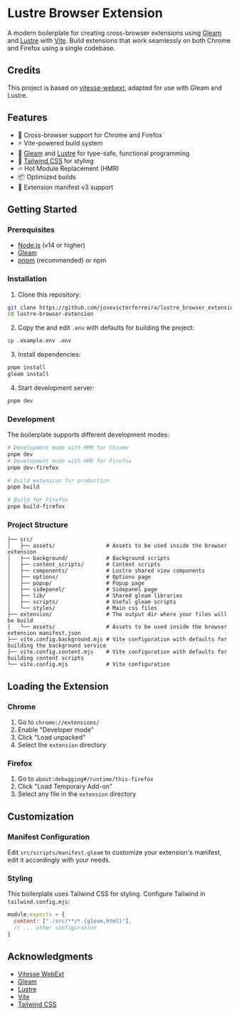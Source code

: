 # Lustre Browser Extension

A modern boilerplate for creating cross-browser extensions using [Gleam](https://gleam.run) and [Lustre](https://lustre.build) with [Vite](https://vitejs.dev). Build extensions that work seamlessly on both Chrome and Firefox using a single codebase.

## Credits

This project is based on [vitesse-webext](https://github.com/antfu/vitesse-webext), adapted for use with Gleam and Lustre.

## Features

- 🚀 Cross-browser support for Chrome and Firefox
- ⚡️ Vite-powered build system
- 🌟 [Gleam](https://gleam.run) and [Lustre](https://lustre.build) for type-safe, functional programming
- 🎨 [Tailwind CSS](https://tailwindcss.com) for styling
- 🔥 Hot Module Replacement (HMR)
- 📦 Optimized builds
- 🧩 Extension manifest v3 support

## Getting Started

### Prerequisites

- [Node.js](https://nodejs.org/) (v14 or higher)
- [Gleam](https://gleam.run/getting-started/installing/)
- [pnpm](https://pnpm.io/installation) (recommended) or npm

### Installation

1. Clone this repository:
```bash
git clone https://github.com/josevictorferreira/lustre_browser_extension.git
cd lustre-browser-extension
```

2. Copy the and edit `.env` with defaults for building the project:
```bash
cp .example.env .env
```

3. Install dependencies:
```bash
pnpm install
gleam install
```

4. Start development server:
```bash
pnpm dev
```

### Development

The boilerplate supports different development modes:

```bash
# Development mode with HMR for Chrome
pnpm dev
# Development mode with HMR for Firefox
pnpm dev-firefox

# Build extension for production
pnpm build

# Build for Firefox
pnpm build-firefox
```

### Project Structure

```
├── src/
│   ├── assets/                # Assets to be used inside the browser extension
│   ├── background/            # Background scripts
│   ├── content_scripts/       # Content scripts
│   ├── components/            # Lustre shared view components
│   ├── options/               # Options page
│   ├── popup/                 # Popup page
│   ├── sidepanel/             # Sidepanel page
│   ├── lib/                   # Shared gleam libraries
│   ├── scripts/               # Useful gleam scripts
│   └── styles/                # Main css files
├── extension/                 # The output dir where your files will be build
│   └── assets/                # Assets to be used inside the browser extension manifest.json
├── vite.config.background.mjs # Vite configuration with defaults for building the background service
├── vite.config.content.mjs    # Vite configuration with defaults for building content scripts
└── vite.config.mjs            # Vite configuration
```

## Loading the Extension

### Chrome

1. Go to `chrome://extensions/`
2. Enable "Developer mode"
3. Click "Load unpacked"
4. Select the `extension` directory

### Firefox

1. Go to `about:debugging#/runtime/this-firefox`
2. Click "Load Temporary Add-on"
3. Select any file in the `extension` directory

## Customization

### Manifest Configuration

Edit `src/scripts/manifest.gleam` to customize your extension's manifest, edit it accordingly with your needs.

### Styling

This boilerplate uses Tailwind CSS for styling. Configure Tailwind in `tailwind.config.mjs`:

```javascript
module.exports = {
  content: ["./src/**/*.{gleam,html}"],
  // ... other configuration
}
```

## Acknowledgments

- [Vitesse WebExt](https://github.com/antfu/vitesse-webext)
- [Gleam](https://gleam.run)
- [Lustre](https://lustre.build)
- [Vite](https://vitejs.dev)
- [Tailwind CSS](https://tailwindcss.com)
